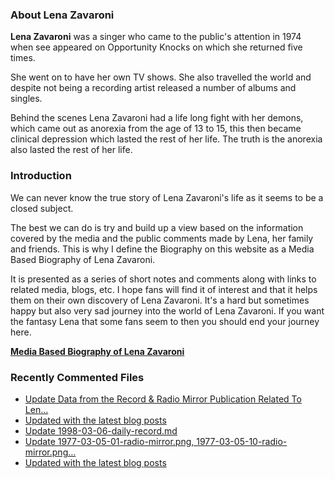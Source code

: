 ### About Lena Zavaroni

<p><strong>Lena Zavaroni</strong> was a singer who came to the public's attention in 1974 when see appeared on Opportunity Knocks on which she returned five times.</p>

<p>She went on to have her own TV shows. She also travelled the world and despite not being a recording artist released a number of albums and singles.</p>

<p>Behind the scenes Lena Zavaroni had a life long fight with her demons, which came out as anorexia from the age of 13 to 15, this then became clinical depression which lasted the rest of her life. The truth is the anorexia also lasted the rest of her life.</p>

### Introduction

<p>We can never know the true story of Lena Zavaroni's life as it seems to be a closed subject.</p>

<p>The best we can do is try and build up a view based on the information covered by the media and the public comments made by Lena, her family and friends. This is why I define the Biography on this website as a Media Based Biography of Lena Zavaroni.</p>

<p>It is presented as a series of short notes and comments along with links to related media, blogs, etc. I hope fans will find it of interest and that it helps them on their own discovery of Lena Zavaroni. It's a hard but sometimes happy but also very sad journey into the world of Lena Zavaroni. If you want the fantasy Lena that some fans seem to then you should end your journey here.</p>

<a href="https://fanzoflenazavaroni.github.io/biography/lena-zavaroni/"><strong>Media Based Biography of Lena Zavaroni</strong></a>

### Recently Commented Files

<!-- BLOG-POST-LIST:START -->
- [Update Data from the Record &amp; Radio Mirror Publication Related To Len…](https://github.com/FanzOfLenaZavaroni/fanzoflenazavaroni.github.io/commit/0d8e0d91986da97143e8335d281129f26c7ad3da)
- [Updated with the latest blog posts](https://github.com/FanzOfLenaZavaroni/fanzoflenazavaroni.github.io/commit/83298d2159f45de709537a43b501969638332f3d)
- [Update 1998-03-06-daily-record.md](https://github.com/FanzOfLenaZavaroni/fanzoflenazavaroni.github.io/commit/9c49f315c2fe4926314c50522f66ab8bac76d71f)
- [Update 1977-03-05-01-radio-mirror.png, 1977-03-05-10-radio-mirror.png…](https://github.com/FanzOfLenaZavaroni/fanzoflenazavaroni.github.io/commit/fb0b6f71eb69b8d9435ad09166f5a8aa277d6dce)
- [Updated with the latest blog posts](https://github.com/FanzOfLenaZavaroni/fanzoflenazavaroni.github.io/commit/9c21950a1eeca7cfa7436ff19a591c3864262fd6)
<!-- BLOG-POST-LIST:END -->
